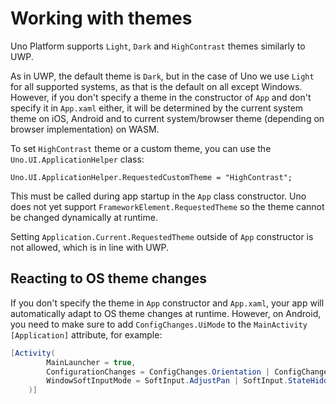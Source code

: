 # Working with themes

Uno Platform supports `Light`, `Dark` and `HighContrast` themes similarly to UWP.

As in UWP, the default theme is `Dark`, but in the case of Uno we use `Light` for all supported systems, as that is the default on all except Windows. However, if you don't specify a theme in the constructor of `App` and don't specify it in `App.xaml` either, it will be determined by the current system theme on iOS, Android and to current system/browser theme (depending on browser implementation) on WASM.

To set `HighContrast` theme or a custom theme, you can use the `Uno.UI.ApplicationHelper` class:

```
Uno.UI.ApplicationHelper.RequestedCustomTheme = "HighContrast";
```

This must be called during app startup in the `App` class constructor. Uno does not yet support `FrameworkElement.RequestedTheme` so the theme cannot be changed dynamically at runtime.

Setting `Application.Current.RequestedTheme` outside of `App` constructor is not allowed, which is in line with UWP.

## Reacting to OS theme changes

If you don't specify the theme in `App` constructor and `App.xaml`, your app will automatically adapt to OS theme changes at runtime. However, on Android, you need to make sure to add `ConfigChanges.UiMode` to the `MainActivity` `[Application]` attribute, for example:

``` c#
[Activity(
        MainLauncher = true,
        ConfigurationChanges = ConfigChanges.Orientation | ConfigChanges.ScreenSize | ConfigChanges.UiMode,
        WindowSoftInputMode = SoftInput.AdjustPan | SoftInput.StateHidden
    )]
```

